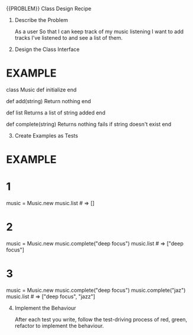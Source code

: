 {{PROBLEM}} Class Design Recipe

1. Describe the Problem

   As a user
   So that I can keep track of my music listening
   I want to add tracks I've listened to and see a list of them.

2. Design the Class Interface

# EXAMPLE

class Music
def initialize
end

def add(string)
Return nothing
end

def list
Returns a list of string added
end

def complete(string)
Returns nothing
fails if string doesn't exist
end

3. Create Examples as Tests

# EXAMPLE

# 1

music = Music.new
music.list # => []

# 2

music = Music.new
music.complete("deep focus")
music.list # => ["deep focus"]

# 3

music = Music.new
music.complete("deep focus")
music.complete("jaz")
music.list # => ["deep focus", "jazz"]

4. Implement the Behaviour

   After each test you write, follow the test-driving process of red, green, refactor to implement the behaviour.
